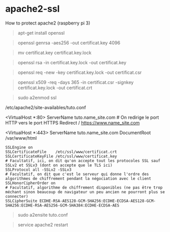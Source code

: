 # apache2-ssl
How to protect apache2 (raspberry pi 3)

> apt-get install openssl

> openssl genrsa -aes256 -out certificat.key 4096

> mv certificat.key certificat.key.lock

> openssl rsa -in certificat.key.lock -out certificat.key

> openssl req -new -key certificat.key.lock -out certificat.csr

> openssl x509 -req -days 365 -in certificat.csr -signkey certificat.key.lock -out certificat.crt

> sudo a2enmod ssl



/etc/apache2/site-availables/tuto.conf



<VirtualHost *:80>
    ServerName      tuto.name_site.com
    # On redirige le port HTTP vers le port HTTPS
    Redirect        / https://www.name_site.com
</VirtualHost>

<VirtualHost *:443>
    ServerName      tuto.name_site.com
    DocumentRoot    /var/www/html
        
    SSLEngine on
    SSLCertificateFile    /etc/ssl/www/certificat.crt
    SSLCertificateKeyFile /etc/ssl/www/certificat.key
    # Facultatif, ici, on dit qu'on accepte tout les protocoles SSL sauf SSLv2 et SSLv3 (dont on accepte que le TLS ici)
    SSLProtocol all -SSLv2 -SSLv3
    # Facultatif, on dit que c'est le serveur qui donne l'ordre des algorithmes de chiffrement pendant la négociation avec le client
    SSLHonorCipherOrder on
    # Facultatif, algorithme de chiffrement disponibles (ne pas être trop méchant sinon beaucoup de navigateur un peu ancien ne pourront plus se connecter)
    SSLCipherSuite ECDHE-RSA-AES128-GCM-SHA256:ECDHE-ECDSA-AES128-GCM-SHA256:ECDHE-RSA-AES256-GCM-SHA384:ECDHE-ECDSA-AES
</VirtualHost>


> sudo a2ensite tuto.conf

> service apache2 restart
